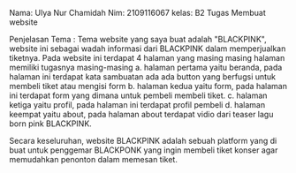 Nama: Ulya Nur Chamidah
Nim: 2109116067 
kelas: B2
Tugas Membuat website

Penjelasan Tema :
   Tema website yang saya buat adalah "BLACKPINK", website ini sebagai wadah informasi dari BLACKPINK dalam memperjualkan tiketnya.
   Pada website ini terdapat 4 halaman yang masing masing halaman memiliki tugasnya masing-masing
   a. halaman pertama yaitu beranda, pada halaman ini terdapat kata sambuatan ada ada button yang berfugsi untuk membeli tiket atau mengisi form
   b. halaman kedua yaitu form, pada halaman ini terdapat form yang dimana untuk pembeli membeli tiket.
   c. halaman ketiga yaitu profil, pada halaman ini terdapat profil pembeli
   d. halaman keempat yaitu about, pada halaman about terdapat vidio dari teaser lagu born pink BLACKPINK.
   
   Secara keseluruhan, website BLACKPINK adalah sebuah platform yang di buat untuk penggemar BLACKPONK yang ingin membeli tiket konser agar memudahkan 
   penonton dalam memesan tiket.

